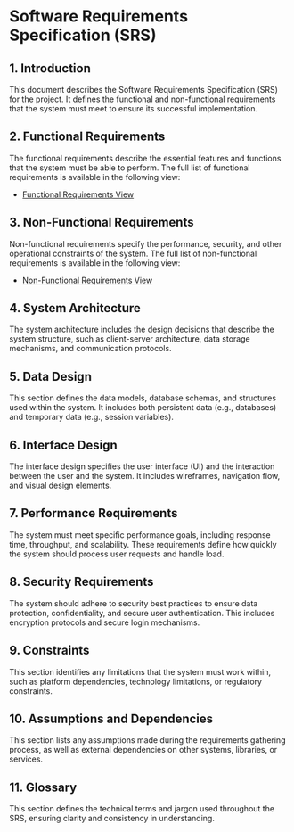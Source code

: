 # Software Requirements Specification (SRS)

## 1. Introduction
This document describes the Software Requirements Specification (SRS) for the project. It defines the functional and non-functional requirements that the system must meet to ensure its successful implementation.

## 2. Functional Requirements
The functional requirements describe the essential features and functions that the system must be able to perform. The full list of functional requirements is available in the following view:

- [Functional Requirements View](https://github.com/orgs/WhiteboardCollab/projects/5/views/7?visibleFields=%5B%22Title%22%2C%22Assignees%22%2C%22Status%22%2C171667321%5D&filterQuery=types%3AFunctional+types%3A)

## 3. Non-Functional Requirements
Non-functional requirements specify the performance, security, and other operational constraints of the system. The full list of non-functional requirements is available in the following view:

- [Non-Functional Requirements View](https://github.com/orgs/WhiteboardCollab/projects/5/views/10?filterQuery=types%3A%22Non-Functional%22+types%3A)


## 4. System Architecture
The system architecture includes the design decisions that describe the system structure, such as client-server architecture, data storage mechanisms, and communication protocols.

## 5. Data Design
This section defines the data models, database schemas, and structures used within the system. It includes both persistent data (e.g., databases) and temporary data (e.g., session variables).

## 6. Interface Design
The interface design specifies the user interface (UI) and the interaction between the user and the system. It includes wireframes, navigation flow, and visual design elements.

## 7. Performance Requirements
The system must meet specific performance goals, including response time, throughput, and scalability. These requirements define how quickly the system should process user requests and handle load.

## 8. Security Requirements
The system should adhere to security best practices to ensure data protection, confidentiality, and secure user authentication. This includes encryption protocols and secure login mechanisms.

## 9. Constraints
This section identifies any limitations that the system must work within, such as platform dependencies, technology limitations, or regulatory constraints.

## 10. Assumptions and Dependencies
This section lists any assumptions made during the requirements gathering process, as well as external dependencies on other systems, libraries, or services.

## 11. Glossary
This section defines the technical terms and jargon used throughout the SRS, ensuring clarity and consistency in understanding.

